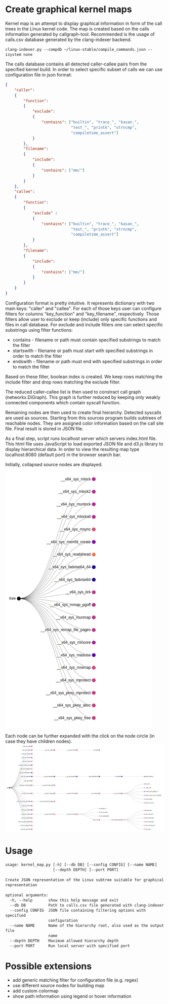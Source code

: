 <!--
SPDX-FileCopyrightText: 2020 Bayerische Motoren Werke Aktiengesellschaft (BMW AG)

SPDX-License-Identifier: Apache-2.0
-->

# Create graphical kernel maps

Kernel map is an attempt to display graphical information in form of the call trees in the Linux kernel code. The map is created based on the calls information generated by callgraph-tool. Recommended
is the usage of calls.csv database generated by the clang-indexer backend.

```
clang-indexer.py --compdb ~/linux-stable/compile_commands.json --isystem none
```

The calls database contains all detected caller-callee pairs from the specified kernel build. In order to select specific subset of calls we can use configuration file in json format:

```json
{
    "caller":
    {
        "function": 
        {
            "exclude":
            {
                "contains": ["builtin", "trace_", "kasan_",
                             "test_", "printk", "strncmp",
                             "compiletime_assert"]
            }
        },
        "filename":
        {
            "include":
            {
                "contains": ["mm/"]
            }
        }
    },
    "callee":
    {
        "function": 
        {
            "exclude" :
            {
                "contains": ["builtin", "trace_", "kasan_",
                             "test_", "printk", "strncmp",
                             "compiletime_assert"]
            }
        },
        "filename":
        {
            "include":
            {
                "contains": ["mm/"]
            }
        }
    }
}
```
Configuration format is pretty intuitive. It represents dictionary with two main keys: "caller" and "callee". For each of those keys user can configure filters for columns "key\_function" and "key\_filename", respectively. Those filters allow user to exclude or keep (include) only specific functions and files in call database. For exclude and include filters one can select specific substrings using filter functions:
* contains - filename or path must contain specified substrings to match the filter 
* startswith - filename or path must start with specified substrings in order to match the filter
* endswith - filename or path must end with specified substrings in order to match the filter

Based on these filter, boolean index is created. We keep rows matching the include filter and drop
rows matching the exclude filter.

The reduced caller-callee list is then used to constract call graph (networkx.DiGraph). This graph
is further reduced by keeping only weakly connected components which contain syscall function.

Remaining nodes are then used to create final hierarchy. Detected syscalls are used as sources. Starting from this sources program builds subtrees of reachable nodes. They are assigned color information based on the call site file. Final result is stored in JSON file. 

As a final step, script runs localhost server which servers index.html file. This html file uses
JavaScript to load exported JSON file and d3.js library to display hierarchical data. In order to
view the resulting map type localhost:8080 (default port) in the browser search bar.


Initially, collapsed source nodes are displayed. 

![CollapsedMap](map_collapsed.png)

Each node can be further expanded with the click on the node circle (in case they have children nodes).
![ExpandedMap](map_expanded.png) 



# Usage
```
usage: kernel_map.py [-h] [--db DB] [--config CONFIG] [--name NAME]
                     [--depth DEPTH] [--port PORT]

Create JSON representation of the Linux subtree suitable for graphical
representation

optional arguments:
  -h, --help       show this help message and exit
  --db DB          Path to calls.csv file generated with clang-indexer
  --config CONFIG  JSON file containing filtering options with specified
                   configuration
  --name NAME      Name of the hierarchy root, also used as the output file
                   name
  --depth DEPTH    Maximum allowed hierarchy depth
  --port PORT      Run local server with specified port
```

# Possible extensions
- add generic matching filter for configuration file (e.g. regex)
- use different source nodes for building map
- add custom colormap
- show path information using legend or hover information


